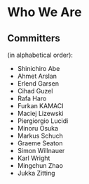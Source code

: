 
# Who We Are

## Committers

 (in alphabetical order):  

* Shinichiro Abe <shinichiro>
* Ahmet Arslan <iorixxx>
* Erlend Garsen <ridder>
* Cihad Guzel <cguzel>
* Rafa Haro <rharo>
* Furkan KAMACI <kamaci>
* Maciej Lizewski <mlizewski>
* Piergiorgio Lucidi <piergiorgio>
* Minoru Osuka <minoru>
* Markus Schuch <schuch>
* Graeme Seaton <graemes>
* Simon Willnauer <simonw>
* Karl Wright <kwright>
* Mingchun Zhao <mingchun>
* Jukka Zitting <jukka>
